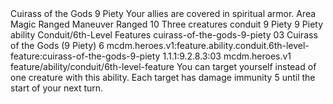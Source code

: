 <ability>
  <name>Cuirass of the Gods</name>
  <cost>9 Piety</cost>
  <flavor>Your allies are covered in spiritual armor.</flavor>
  <keywords>
    <keyword>Area</keyword>
    <keyword>Magic</keyword>
    <keyword>Ranged</keyword>
  </keywords>
  <type>Maneuver</type>
  <distance>Ranged 10</distance>
  <target>Three creatures</target>
  <metadata>
    <class>conduit</class>
    <cost>9 Piety</cost>
    <cost_amount>9</cost_amount>
    <cost_resource>Piety</cost_resource>
    <feature_type>ability</feature_type>
    <file_dpath>Conduit/6th-Level Features</file_dpath>
    <item_id>cuirass-of-the-gods-9-piety</item_id>
    <item_index>03</item_index>
    <item_name>Cuirass of the Gods (9 Piety)</item_name>
    <level>6</level>
    <scc>mcdm.heroes.v1:feature.ability.conduit.6th-level-feature:cuirass-of-the-gods-9-piety</scc>
    <scdc>1.1.1:9.2.8.3:03</scdc>
    <source>mcdm.heroes.v1</source>
    <type>feature/ability/conduit/6th-level-feature</type>
  </metadata>
  <effects>
    <effect type="mundane">You can target yourself instead of one creature with this ability. Each target has damage immunity 5 until the start of your next turn.</effect>
  </effects>
</ability>
